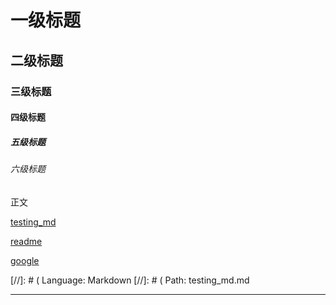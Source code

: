# 一级标题
## 二级标题
### 三级标题
#### 四级标题
##### 五级标题
###### 六级标题

正文

[testing_md]

[readme]

[google]

[//]: # ( Language: Markdown
[//]: # ( Path: testing_md.md



---


[testing_md]: # ( Relative path: testing_md.md )
[google]: <https://www.google.com>
[readme]: <https://raw.githubusercontent.com/xsia2019/AutoDingTalkBot/master/readme.md>


